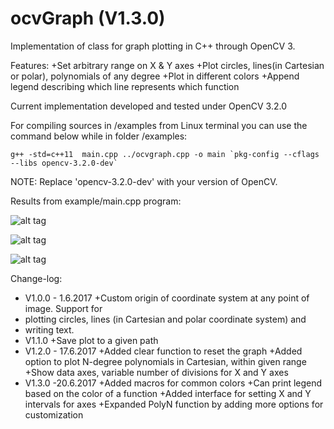 # ocvGraph (V1.3.0)
Implementation of class for graph plotting in C++ through OpenCV 3.

Features:
+Set arbitrary range on X & Y axes
+Plot circles, lines(in Cartesian or polar), polynomials of any degree
+Plot in different colors
+Append legend describing which line represents which function

Current implementation developed and tested under OpenCV 3.2.0

For compiling sources in /examples from Linux terminal you can use the command below while in folder /examples:

`` g++ -std=c++11  main.cpp ../ocvgraph.cpp -o main `pkg-config --cflags --libs opencv-3.2.0-dev` ``

NOTE: Replace 'opencv-3.2.0-dev' with your version of OpenCV.


Results from example/main.cpp program:

![alt tag](https://hsr.duckdns.org/images/polarRadar.png)

![alt tag](https://hsr.duckdns.org/images/parabola.png)

![alt tag](https://hsr.duckdns.org/images/lines.png)

Change-log:

 *  V1.0.0 - 1.6.2017
   +Custom origin of coordinate system at any point of image. Support for
 *  plotting circles, lines (in Cartesian and polar coordinate system) and
 *  writing text.
 *  V1.1.0
   +Save plot to a given path
 *  V1.2.0 - 17.6.2017
   +Added clear function to reset the graph
   +Added option to plot N-degree polynomials in Cartesian, within given range
   +Show data axes, variable number of divisions for X and Y axes
 *  V1.3.0 -20.6.2017
   +Added macros for common colors
   +Can print legend based on the color of a function
   +Added interface for setting X and Y intervals for axes
   +Expanded PolyN function by adding more options for customization
